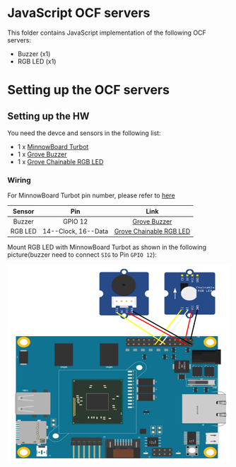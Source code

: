 # JavaScript OCF servers
This folder contains JavaScript implementation of the following OCF servers:
* Buzzer (x1)
* RGB LED (x1)


# Setting up the OCF servers
## Setting up the HW
You need the devce and sensors in the following list:
* 1 x [MinnowBoard Turbot](https://store.netgate.com/Turbot2.aspx)
* 1 x [Grove Buzzer](http://www.seeedstudio.com/wiki/Grove_-_Buzzer)
* 1 x [Grove Chainable RGB LED](http://www.seeedstudio.com/depot/twig-chainable-rgb-led-p-850.html?cPath=156_157)

### Wiring
For MinnowBoard Turbot pin number, please refer to [here](https://github.com/intel-iot-devkit/mraa/blob/master/docs/minnow_max.md#interface-notes)

|       Sensor      |   Pin  |          Link            |
|:-----------------:|:------:|:------------------------:|
| Buzzer            |   GPIO 12   |[Grove Buzzer](https://www.seeedstudio.com/Grove-Buzzer-p-768.html) |
| RGB LED |  	14--Clock, 16--Data | [Grove Chainable RGB LED](http://www.seeedstudio.com/depot/twig-chainable-rgb-led-p-850.html?cPath=156_157) |

Mount RGB LED with MinnowBoard Turbot as shown in the following picture(buzzer need to connect `SIG` to Pin `GPIO 12`):

![](../doc/sensor_connection.png)

